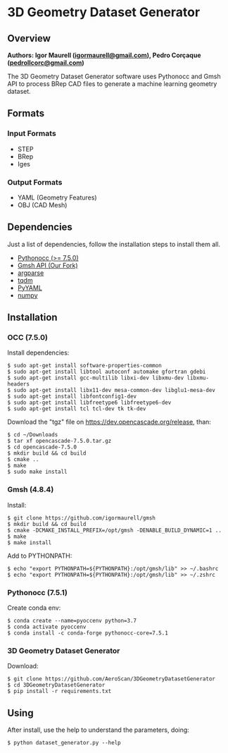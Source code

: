# 3D Geometry Dataset Generator
## Overview
**Authors: Igor Maurell (igormaurell@gmail.com), Pedro Corçaque (pedrollcorc@gmail.com)**

The 3D Geometry Dataset Generator software uses Pythonocc and Gmsh API to process BRep CAD files to generate a machine learning geometry dataset.

## Formats
### Input Formats
- STEP
- BRep
- Iges
### Output Formats
- YAML (Geometry Features)
- OBJ (CAD Mesh)

## Dependencies
Just a list of dependencies, follow the installation steps to install them all.
- [Pythonocc (>= 7.5.0)](https://github.com/tpaviot/pythonocc-core)
- [Gmsh API (Our Fork)](https://github.com/igormaurell/gmsh)
- [argparse](https://pypi.org/project/argparse/)
- [tqdm](https://github.com/tqdm/tqdm)
- [PyYAML](https://pypi.org/project/PyYAML/)
- [numpy](https://pypi.org/project/numpy/)

## Installation
### OCC (7.5.0)
Install dependencies:

    $ sudo apt-get install software-properties-common
    $ sudo apt-get install libtool autoconf automake gfortran gdebi
    $ sudo apt-get install gcc-multilib libxi-dev libxmu-dev libxmu-headers
    $ sudo apt-get install libx11-dev mesa-common-dev libglu1-mesa-dev
    $ sudo apt-get install libfontconfig1-dev
    $ sudo apt-get install libfreetype6 libfreetype6-dev
    $ sudo apt-get install tcl tcl-dev tk tk-dev

Download the "tgz" file on https://dev.opencascade.org/release, than:

    $ cd ~/Downloads
    $ tar xf opencascade-7.5.0.tar.gz
    $ cd opencascade-7.5.0
    $ mkdir build && cd build
    $ cmake ..
    $ make
    $ sudo make install



### Gmsh (4.8.4)
Install:

    $ git clone https://github.com/igormaurell/gmsh
    $ mkdir build && cd build
    $ cmake -DCMAKE_INSTALL_PREFIX=/opt/gmsh -DENABLE_BUILD_DYNAMIC=1 ..
    $ make
    $ make install

Add to PYTHONPATH:

    $ echo "export PYTHONPATH=${PYTHONPATH}:/opt/gmsh/lib" >> ~/.bashrc
    $ echo "export PYTHONPATH=${PYTHONPATH}:/opt/gmsh/lib" >> ~/.zshrc



### Pythonocc (7.5.1)
Create conda env:

    $ conda create --name=pyoccenv python=3.7
    $ conda activate pyoccenv
    $ conda install -c conda-forge pythonocc-core=7.5.1



### 3D Geometry Dataset Generator
Download:

    $ git clone https://github.com/AeroScan/3DGeometryDatasetGenerator
    $ cd 3DGeometryDatasetGenerator
    $ pip install -r requirements.txt

## Using
After install, use the help to understand the parameters, doing:
    
    $ python dataset_generator.py --help